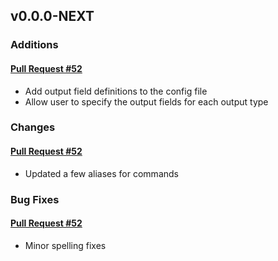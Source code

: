 ## v0.0.0-NEXT

### Additions

#### [Pull Request #52](https://github.com/Maahsome/ktrouble/pull/52)

- Add output field definitions to the config file
- Allow user to specify the output fields for each output type


### Changes

#### [Pull Request #52](https://github.com/Maahsome/ktrouble/pull/52)

- Updated a few aliases for commands


### Bug Fixes

#### [Pull Request #52](https://github.com/Maahsome/ktrouble/pull/52)

- Minor spelling fixes

